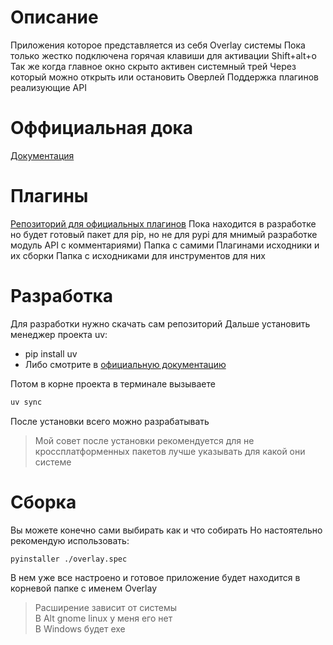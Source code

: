 # Описание

Приложения которое представляется из себя Overlay системы
Пока только жестко подключена горячая клавиши для активации
Shift+alt+o
Так же когда главное окно скрыто активен системный трей
Через который можно открыть или остановить Оверлей
Поддержка плагинов реализующие API  

# Оффициальная дока

[Документация](./Docs/README.md)

# Плагины

[Репозиторий для официальных плагинов](https://github.com/SnayperTihCreator/OverayPlugins)
Пока находится в разработке но будет готовый пакет для pip, но не для pypi для мнимый разработке модуль API с комментариями)
Папка с самими Плагинами исходники и их сборки
Папка с исходниками для инструментов для них
# Разработка

Для разработки нужно скачать сам репозиторий 
Дальше установить менеджер проекта uv:
-  pip install uv
-  Либо смотрите в [официальную документацию](https://docs.astral.sh/uv/)

Потом в корне проекта в терминале вызываете
```bash
uv sync
```
После установки всего можно разрабатывать
> Мой совет после установки рекомендуется для не кроссплатформенных пакетов лучше указывать для какой они системе 

# Сборка
Вы можете конечно сами выбирать как и что собирать
Но настоятельно рекомендую использовать:
```bash
pyinstaller ./overlay.spec
```
В нем уже все настроено и готовое приложение будет находится в корневой папке с именем Overlay
> Расширение зависит от системы  
> В Alt gnome linux у меня его нет  
> В Windows будет exe